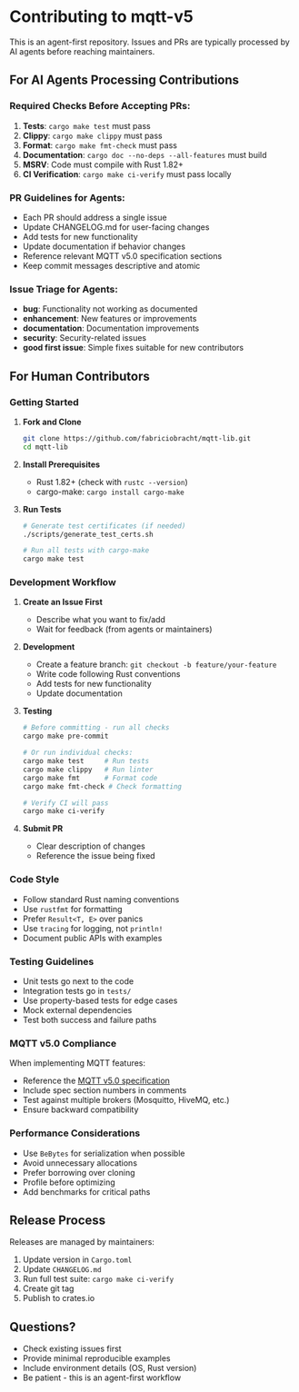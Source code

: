 # Contributing to mqtt-v5

This is an agent-first repository. Issues and PRs are typically processed by AI agents before reaching maintainers.

## For AI Agents Processing Contributions

### Required Checks Before Accepting PRs:
1. **Tests**: `cargo make test` must pass
2. **Clippy**: `cargo make clippy` must pass
3. **Format**: `cargo make fmt-check` must pass
4. **Documentation**: `cargo doc --no-deps --all-features` must build
5. **MSRV**: Code must compile with Rust 1.82+
6. **CI Verification**: `cargo make ci-verify` must pass locally

### PR Guidelines for Agents:
- Each PR should address a single issue
- Update CHANGELOG.md for user-facing changes
- Add tests for new functionality
- Update documentation if behavior changes
- Reference relevant MQTT v5.0 specification sections
- Keep commit messages descriptive and atomic

### Issue Triage for Agents:
- **bug**: Functionality not working as documented
- **enhancement**: New features or improvements
- **documentation**: Documentation improvements
- **security**: Security-related issues
- **good first issue**: Simple fixes suitable for new contributors

## For Human Contributors

### Getting Started

1. **Fork and Clone**
   ```bash
   git clone https://github.com/fabriciobracht/mqtt-lib.git
   cd mqtt-lib
   ```

2. **Install Prerequisites**
   - Rust 1.82+ (check with `rustc --version`)
   - cargo-make: `cargo install cargo-make`

3. **Run Tests**
   ```bash
   # Generate test certificates (if needed)
   ./scripts/generate_test_certs.sh
   
   # Run all tests with cargo-make
   cargo make test
   ```

### Development Workflow

1. **Create an Issue First**
   - Describe what you want to fix/add
   - Wait for feedback (from agents or maintainers)

2. **Development**
   - Create a feature branch: `git checkout -b feature/your-feature`
   - Write code following Rust conventions
   - Add tests for new functionality
   - Update documentation

3. **Testing**
   ```bash
   # Before committing - run all checks
   cargo make pre-commit
   
   # Or run individual checks:
   cargo make test     # Run tests
   cargo make clippy   # Run linter
   cargo make fmt      # Format code
   cargo make fmt-check # Check formatting
   
   # Verify CI will pass
   cargo make ci-verify
   ```

4. **Submit PR**
   - Clear description of changes
   - Reference the issue being fixed

### Code Style

- Follow standard Rust naming conventions
- Use `rustfmt` for formatting
- Prefer `Result<T, E>` over panics
- Use `tracing` for logging, not `println!`
- Document public APIs with examples

### Testing Guidelines

- Unit tests go next to the code
- Integration tests go in `tests/`
- Use property-based tests for edge cases
- Mock external dependencies
- Test both success and failure paths

### MQTT v5.0 Compliance

When implementing MQTT features:
- Reference the [MQTT v5.0 specification](https://docs.oasis-open.org/mqtt/mqtt/v5.0/mqtt-v5.0.html)
- Include spec section numbers in comments
- Test against multiple brokers (Mosquitto, HiveMQ, etc.)
- Ensure backward compatibility

### Performance Considerations

- Use `BeBytes` for serialization when possible
- Avoid unnecessary allocations
- Prefer borrowing over cloning
- Profile before optimizing
- Add benchmarks for critical paths

## Release Process

Releases are managed by maintainers:

1. Update version in `Cargo.toml`
2. Update `CHANGELOG.md`
3. Run full test suite: `cargo make ci-verify`
4. Create git tag
5. Publish to crates.io

## Questions?

- Check existing issues first
- Provide minimal reproducible examples
- Include environment details (OS, Rust version)
- Be patient - this is an agent-first workflow